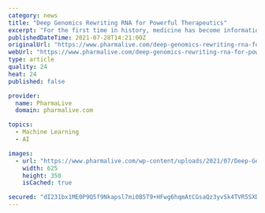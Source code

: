 ```yaml
---
category: news
title: "Deep Genomics Rewriting RNA for Powerful Therapeutics"
excerpt: "For the first time in history, medicine has become information.” That’s the groundbreaking connection AI-driven RNA therapeutics has given us, according to Deep Genomics Founder and CEO Brendan Frey."
publishedDateTime: 2021-07-28T14:21:00Z
originalUrl: "https://www.pharmalive.com/deep-genomics-rewriting-rna-for-powerful-therapeutics/"
webUrl: "https://www.pharmalive.com/deep-genomics-rewriting-rna-for-powerful-therapeutics/"
type: article
quality: 24
heat: 24
published: false

provider:
  name: PharmaLive
  domain: pharmalive.com

topics:
  - Machine Learning
  - AI

images:
  - url: "https://www.pharmalive.com/wp-content/uploads/2021/07/Deep-Genomics-is-Rewriting-RNA-for-Powerful-Therapeutics-with-180M-Series-C-BioSpace-7-28-21.jpeg"
    width: 625
    height: 350
    isCached: true

secured: "dI231bx1ME0P9Q5f9Nkapsl7mi0B5T9+HFwg6hqmAtCGsaQz3yvSk4TVR5SXD4cjjBa6Fb92EElXoTIM9t9Qo7zVlBuENyJMjNofLfQKqXZJFGrSBlthCOMHTfLyYGnM9rlFXg8lhuMqfQaz/kYG+3hbEeupRDsZJReJ/xgfBldyMsAhvA3HqG2PLDMoaTZ1HiOp7aOsMk1wBhcmO4p2Y/5bMYxN6IApdOGEKJYhmK6QT+FH2pUdbKAUKAGhOVxcNrklkSDUOW2RQQfHFWCFNeZYYh0qnVifcNsdXfQN1332HSZeX04qOvijahgnbjt1vw2vEnt1zT+S8tgi7zbbd/8bLZ1XClKuZy4tdJTfxT4=;x6WmOyR6ZjmMTY4edCXDpw=="
---
```


